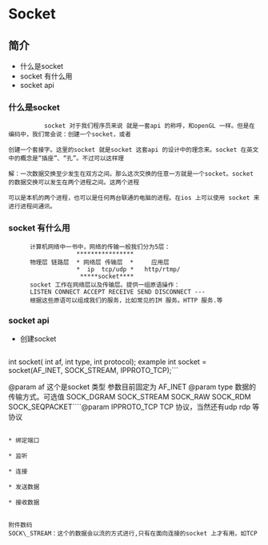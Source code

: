 # Socket

## 简介

* 什么是socket
* socket 有什么用
* socket api

### 什么是socket

```
          socket 对于我们程序员来说 就是一套api 的称呼，和openGL 一样。但是在编码中，我们常会说：创建一个socket，或者

创建一个套接字。这里的socket 就是socket 这套api 的设计中的理念来。socket 在英文中的概念是“插座”、“孔”。不过可以这样理

解：一次数据交换至少发生在双方之间。那么这次交换的任意一方就是一个socket。socket 的数据交换可以发生在两个进程之间。这两个进程

可以是本机的两个进程，也可以是任何两台联通的电脑的进程。在ios 上可以使用 socket 来进行进程间通讯。

```

### socket 有什么用

```
      计算机网络中一书中，网络的传输一般我们分为5层：
                   ****************
      物理层 链路层  * 网络层 传输层  *     应用层
                   *  ip  tcp/udp *   http/rtmp/
                    *****socket****
      socket 工作在网络层以及传输层。提供一组原语操作：
      LISTEN CONNECT ACCEPT RECEIVE SEND DISCONNECT ---
      根据这些原语可以组成我们的服务，比如常见的IM 服务。HTTP 服务.等
```

### socket api

* 创建socket
  ```
int socket( int af, int type, int protocol);
  example 
    int socket = socket(AF_INET, SOCK_STREAM, IPPROTO_TCP);```

  @param af 这个是socket 类型 参数目前固定为 AF_INET 
    @param type  数据的传输方式。可选值 SOCK_DGRAM  SOCK_STREAM  SOCK_RAW  SOCK_RDM   SOCK_SEQPACKET````@param IPPROTO_TCP TCP 协议，当然还有udp rdp 等协议
```

* 绑定端口

* 监听

* 连接

* 发送数据

* 接收数据


附件数码
SOCK\_STREAM：这个的数据会以流的方式进行,只有在面向连接的socket 上才有用，如TCP

